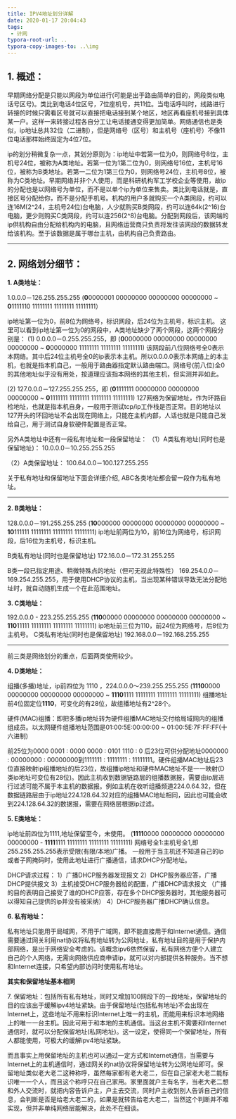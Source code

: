```yaml
---
title: IPV4地址划分详解
date: 2020-01-17 20:04:43
tags:
 - 计网
typora-root-url: ..
typora-copy-images-to: ..\img
---
```


1\.  概述：
-----------

早期网络分配是只能以网段为单位进行(可能是出于路由简单的目的，网段类似电话号区号)。类比到电话4位区号，7位座机号，共11位。当电话呼叫时，线路进行转接的时候只需看区号就可以直接把电话接到某个地区，地区再看座机号接到具体某一户。这样一来转接过程各自分工让电话接通变得更加简单。网络通信也是类似，ip地址总共32位（二进制），但是网络号（区号）和主机号（座机号）不像11位电话那样始终固定为4位7位。

ip的划分稍微复杂一点，其划分原则为：ip地址中若第一位为0，则网络号8位，主机号24位，被称为A类地址。若第一位为1第二位为0，则网络号16位，主机号16位，被称为B类地址。若第一二位为1第三位为0，则网络号24位，主机号8位，被称为C类地址。早期网络并非个人使用，而是科研机构军工学校企业等使用，故ip的分配也是以网络号为单位，而不是以单个ip为单位来售卖。类比到电话就是，直接区号分配给你，而不是分配手机号。机构的用户多就购买一个A类网段，约可以连16M(2^24，主机号24位)台电脑，人少就购买B类网段，约可以连64k(2^16)台电脑，更少则购买C类网段，约可以连256(2^8)台电脑。分配到网段后，该网端的ip供机构自由分配给机构内的电脑，且网络运营商只负责将发往该网段的数据转发给该机构。至于该数据是属于哪台主机，由机构自己负责路由。

----

2\. 网络划分细节：
------------------------

**1\.  A类地址：**

1.0.0.0－126.255.255.255
(**0**0000001 00000000 00000000 00000000 ~ **0**1111110 11111111 11111111 11111111）

ip地址第一位为0，前8位为网络号，标识网段，后24位为主机号，标识主机。
这里可以看到ip地址第一位为0的网段中，A类地址缺少了两个网段，这两个网段分别是：
(1) 0.0.0.0－0.255.255.255，即 
(**0**0000000 00000000 00000000 00000000 ~ **0**0000000 11111111 11111111 11111111)
该网段前八位网络号全0表示本网络。其中后24位主机号全0的ip表示本主机。所以0.0.0.0表示本网络上的本主机，也就是指本机自己，一般用于路由器指定默认路由端口。网络号(前八位)全0的其他地址似乎没有用处，按道理应该指本网络的其他主机，但实测并非如此。

(2) 127.0.0.0－127.255.255.255，即
(**0**1111111 00000000 00000000 00000000 ~ **0**1111111 11111111 11111111 11111111)
127网络为保留地址，作为环路自检地址，也就是指本机自身，一般用于测试tcp/ip工作栈是否正常。目的地址以127开头的环回地址不会出现在网络上，只能在主机内部，人话也就是只能自己发给自己，用于测试自身软硬件配置是否正常。

另外A类地址中还有一段私有地址和一段保留地址：
  （1）A类私有地址(同时也是保留地址)：
    10.0.0.0－10.255.255.255

  （2）A类保留地址：
    100.64.0.0－100.127.255.255

关于私有地址和保留地址下面会详细介绍, ABC各类地址都会留一段作为私有地址。

<!--more-->

--------

**2\. B类地址：**

128.0.0.0－191.255.255.255
(**10**000000 00000000 00000000 00000000 ~ **10**111111 11111111 11111111 11111111)
ip地址前两位为10，前16位为网络号，标识网段，后16位为主机号，标识主机。

B类私有地址(同时也是保留地址)
    172.16.0.0－172.31.255.255

B类一段已指定用途、稍微特殊点的地址（但可无视此特殊性）
    169.254.0.0－169.254.255.255，用于使用DHCP协议的主机，当出现某种错误导致无法分配地址时，就自动随机生成一个在此范围地址。

**3\. C类地址：**

192.0.0.0 - 223.255.255.255
(**110**00000 00000000 00000000 00000000 ~ **110**11111 11111111 11111111 11111111)
ip地址前三位为110，前24位为网络号，后8位为主机号。
C类私有地址(同时也是保留地址)
    192.168.0.0－192.168.255.255

----

前三类是网络划分的重点，后面两类使用较少。

**4\. D类地址：**

组播(多播)地址，ip前四位为 1110 ，224.0.0.0～239.255.255.255
(**1110**0000 00000000 00000000 00000000 ~ **1110**1111 11111111 11111111 11111111)
组播地址前4位固定位**1110**，可变化的有28位，故组播地址有2^28个。  

硬件(MAC)组播：即把多播ip地址转为硬件组播MAC地址交付给局域网内的组播组成员。以太网硬件组播地址范围是01:00:5E:00:00:00 ~ 01:00:5E:7F:FF:FF(十六进制)

前25位为0000 0001 : 0000 0000 : 0101 1110 : 0
后23位可供分配地址0000000 : 00000000 : 00000000到1111111 : 11111111 : 11111111。硬件组播MAC地址后23位直接映射ip组播地址的后23位，故组播ip地址和硬件MAC地址不是一一映射(D类ip地址可变位有28位)。因此主机收到数据链路层的组播数据报，需要由ip层进行过滤可能不属于本主机的数据报。例如主机在收听组播频道224.0.64.32，但在数据链路层由于ip地址224.128.64.32对应的组播MAC地址相同，因此也可能会收到224.128.64.32的数据报，需要在网络层根据ip过滤。

**5\. E类地址：**

ip地址前四位为1111,地址保留至今，未使用。
(**1111**0000 00000000 00000000 00000000 - **1111**1111 11111111 11111111 11111111)
网络号全1:主机号全1,即255.255.255.255表示受限(有限/本地)广播。
一般用于当主机还不知道自己的ip或者子网掩码时，使用此地址进行广播通信，请求DHCP分配地址。

DHCP请求过程：
  1）广播DHCP服务器发现报文 
  2）DHCP服务器应答，广播 DHCP提供报文 
  3）主机接受DHCP服务器给的配置，广播DHCP请求报文 （广播的目的表明自己接受了谁的DHCP应答，存在多个DHCP服务器时，其他服务器可以得知自己提供的ip并没有被采纳）
  4）DHCP服务器广播DHCP确认信息。

**6\. 私有地址：**

私有地址只能用于局域网，不用于广域网，即不能直接用于和Internet通信。通信需要通过网关利用nat协议将私有地址转为公网地址，私有地址目的是用于保护内部网络，是出于网络安全考虑的。该概念ipv6依然保留，私有网络方便个人建立自己的个人网络，无需向网络供应商申请ip，就可以对内部提供各种服务。当不想和Internet连接，只希望内部访问时使用私有地址。

**其实和保留地址基本相同**

7\. 保留地址：包括所有私有地址，同时又增加100网段下的一段地址，保留地址的目的应该出于缓解ipv4地址紧缺。由于保留地址(包括私有地址)不会出现在Internet上，这些地址不用来标识Internet上唯一的主机，而能用来标识本地网络上的唯一一台主机。因此可用于和本地的主机通信。当这台主机不需要和Internet通信时，就可以分配保留地址(私网地址)。这一设定，使得同一个保留地址，所有人都能使用，可极大的缓解ipv4地址紧缺。

而且事实上用保留地址的主机也可以通过一定方式和Internet通信，当需要与Internet上的主机通信时，通过网关的nat协议将保留地址转为公网地址即可。保留地址类似老大老二这种称呼，虽然每家都有老大老二，但在自己家老大老二能标识唯一一个人，而且这个称呼只在自己家用。家里面就户主有名字，当老大老二想和外人交流时，就把内容告诉户主，户主去交流，同时户主收到别人告诉自己的信息，会判断是否是给老大老二的，如果是就转告给老大老二，当然这个判断并不难实现，但并非单纯网络层能解决，此处不在细谈。